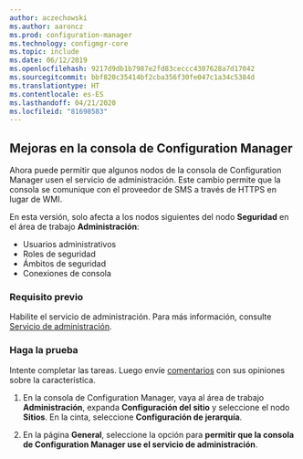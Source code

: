 ```yaml
---
author: aczechowski
ms.author: aaroncz
ms.prod: configuration-manager
ms.technology: configmgr-core
ms.topic: include
ms.date: 06/12/2019
ms.openlocfilehash: 9217d9db1b7987e2fd83ceccc4307628a7d17042
ms.sourcegitcommit: bbf820c35414bf2cba356f30fe047c1a34c5384d
ms.translationtype: HT
ms.contentlocale: es-ES
ms.lasthandoff: 04/21/2020
ms.locfileid: "81698583"
---
```

## <a name="improvements-to-configuration-manager-console"></a><a name="bkmk_console"></a> Mejoras en la consola de Configuration Manager

<!--4223683-->

Ahora puede permitir que algunos nodos de la consola de Configuration Manager usen el servicio de administración. Este cambio permite que la consola se comunique con el proveedor de SMS a través de HTTPS en lugar de WMI.

En esta versión, solo afecta a los nodos siguientes del nodo **Seguridad** en el área de trabajo **Administración**:

- Usuarios administrativos
- Roles de seguridad
- Ámbitos de seguridad
- Conexiones de consola

### <a name="prerequisite"></a>Requisito previo

Habilite el servicio de administración. Para más información, consulte [Servicio de administración](../../../../plan-design/hierarchy/plan-for-the-sms-provider.md#bkmk_admin-service).

### <a name="try-it-out"></a>Haga la prueba

Intente completar las tareas. Luego envíe [comentarios](../../../../understand/find-help.md#product-feedback) con sus opiniones sobre la característica.

1. En la consola de Configuration Manager, vaya al área de trabajo **Administración**, expanda **Configuración del sitio** y seleccione el nodo **Sitios**. En la cinta, seleccione **Configuración de jerarquía**.

1. En la página **General**, seleccione la opción para **permitir que la consola de Configuration Manager use el servicio de administración**.
